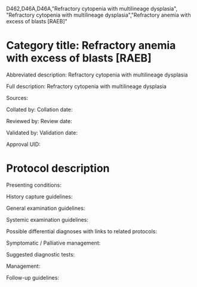 D462,D46A,D46A,"Refractory cytopenia with multilineage dysplasia", "Refractory cytopenia with multilineage dysplasia","Refractory anemia with excess of blasts [RAEB]"
# Category title: Refractory anemia with excess of blasts [RAEB]

Abbreviated description: Refractory cytopenia with multilineage dysplasia

Full description: Refractory cytopenia with multilineage dysplasia

Sources:

Collated by:
Collation date:

Reviewed by:
Review date:

Validated by:
Validation date:

Approval UID:

# Protocol description

Presenting conditions:

History capture guidelines:

General examination guidelines:

Systemic examination guidelines:

Possible differential diagnoses with links to related protocols:

Symptomatic / Palliative management:

Suggested diagnostic tests:

Management:

Follow-up guidelines:
